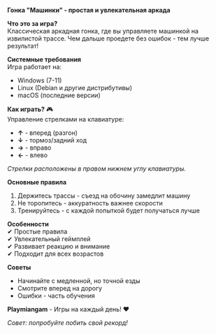 **Гонка "Машинки" - простая и увлекательная аркада**

**Что это за игра?**  
Классическая аркадная гонка, где вы управляете машинкой на извилистой трассе. Чем дальше проедете без ошибок - тем лучше результат!

**Системные требования**  
Игра работает на:  
- Windows (7-11)  
- Linux (Debian и другие дистрибутивы)  
- macOS (последние версии)

**Как играть?** 🎮  
Управление стрелками на клавиатуре:  
- **↑** - вперед (разгон)  
- **↓** - тормоз/задний ход  
- **→** - вправо  
- **←** - влево  

*Стрелки расположены в правом нижнем углу клавиатуры.*

**Основные правила**  
1. Держитесь трассы - съезд на обочину замедлит машину  
2. Не торопитесь - аккуратность важнее скорости  
3. Тренируйтесь - с каждой попыткой будет получаться лучше

**Особенности**  
✔ Простые правила  
✔ Увлекательный геймплей  
✔ Развивает реакцию и внимание  
✔ Подходит для всех возрастов

**Советы**  
- Начинайте с медленной, но точной езды  
- Смотрите вперед на дорогу  
- Ошибки - часть обучения

**Playmiangam** - Игры на каждый день! ❤️

*Совет: попробуйте побить свой рекорд!*
